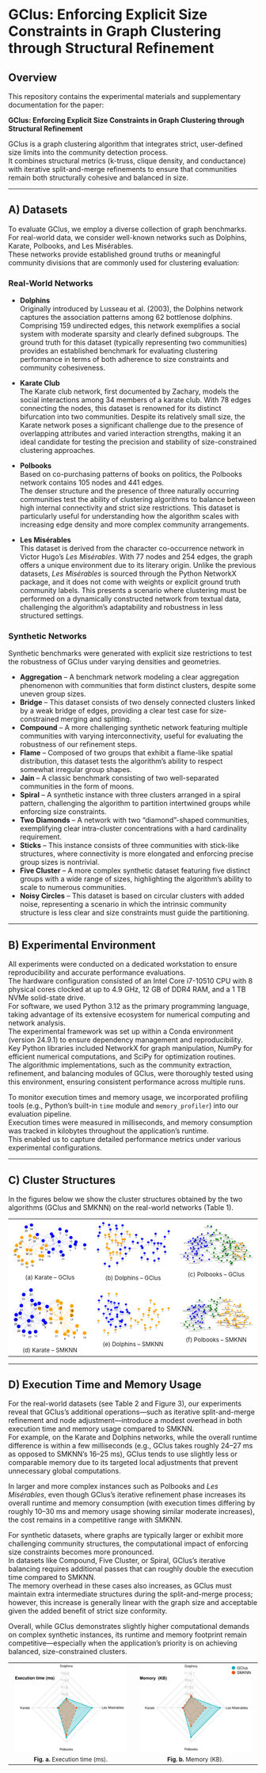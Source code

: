 # GClus: Enforcing Explicit Size Constraints in Graph Clustering through Structural Refinement

## Overview

This repository contains the experimental materials and supplementary documentation for the paper:

**GClus: Enforcing Explicit Size Constraints in Graph Clustering through Structural Refinement**

GClus is a graph clustering algorithm that integrates strict, user-defined size limits into the community detection process.  
It combines structural metrics (k-truss, clique density, and conductance) with iterative split-and-merge refinements to ensure that communities remain both structurally cohesive and balanced in size.

---

## A) Datasets

To evaluate GClus, we employ a diverse collection of graph benchmarks. For real-world data, we consider well-known networks such as Dolphins, Karate, Polbooks, and Les Misérables.  
These networks provide established ground truths or meaningful community divisions that are commonly used for clustering evaluation:

### Real-World Networks

- **Dolphins**  
  Originally introduced by Lusseau et al. (2003), the Dolphins network captures the association patterns among 62 bottlenose dolphins.  
  Comprising 159 undirected edges, this network exemplifies a social system with moderate sparsity and clearly defined subgroups. The ground truth for this dataset (typically representing two communities) provides an established benchmark for evaluating clustering performance in terms of both adherence to size constraints and community cohesiveness.

- **Karate Club**  
  The Karate club network, first documented by Zachary, models the social interactions among 34 members of a karate club. With 78 edges connecting the nodes, this dataset is renowned for its distinct bifurcation into two communities. Despite its relatively small size, the Karate network poses a significant challenge due to the presence of overlapping attributes and varied interaction strengths, making it an ideal candidate for testing the precision and stability of size-constrained clustering approaches.

- **Polbooks**  
  Based on co-purchasing patterns of books on politics, the Polbooks network contains 105 nodes and 441 edges.  
  The denser structure and the presence of three naturally occurring communities test the ability of clustering algorithms to balance between high internal connectivity and strict size restrictions. This dataset is particularly useful for understanding how the algorithm scales with increasing edge density and more complex community arrangements.

- **Les Misérables**  
  This dataset is derived from the character co-occurrence network in Victor Hugo’s *Les Misérables*. With 77 nodes and 254 edges, the graph offers a unique environment due to its literary origin. Unlike the previous datasets, *Les Misérables* is sourced through the Python NetworkX package, and it does not come with weights or explicit ground truth community labels. This presents a scenario where clustering must be performed on a dynamically constructed network from textual data, challenging the algorithm’s adaptability and robustness in less structured settings.

### Synthetic Networks

Synthetic benchmarks were generated with explicit size restrictions to test the robustness of GClus under varying densities and geometries.

- **Aggregation** – A benchmark network modeling a clear aggregation phenomenon with communities that form distinct clusters, despite some uneven group sizes.  
- **Bridge** – This dataset consists of two densely connected clusters linked by a weak bridge of edges, providing a clear test case for size-constrained merging and splitting.  
- **Compound** – A more challenging synthetic network featuring multiple communities with varying interconnectivity, useful for evaluating the robustness of our refinement steps.  
- **Flame** – Composed of two groups that exhibit a flame-like spatial distribution, this dataset tests the algorithm’s ability to respect somewhat irregular group shapes.  
- **Jain** – A classic benchmark consisting of two well-separated communities in the form of moons.  
- **Spiral** – A synthetic instance with three clusters arranged in a spiral pattern, challenging the algorithm to partition intertwined groups while enforcing size constraints.  
- **Two Diamonds** – A network with two “diamond”-shaped communities, exemplifying clear intra-cluster concentrations with a hard cardinality requirement.  
- **Sticks** – This instance consists of three communities with stick-like structures, where connectivity is more elongated and enforcing precise group sizes is nontrivial.  
- **Five Cluster** – A more complex synthetic dataset featuring five distinct groups with a wide range of sizes, highlighting the algorithm’s ability to scale to numerous communities.  
- **Noisy Circles** – This dataset is based on circular clusters with added noise, representing a scenario in which the intrinsic community structure is less clear and size constraints must guide the partitioning.

---

## B) Experimental Environment

All experiments were conducted on a dedicated workstation to ensure reproducibility and accurate performance evaluations.  
The hardware configuration consisted of an Intel Core i7-10510 CPU with 8 physical cores clocked at up to 4.9 GHz, 12 GB of DDR4 RAM, and a 1 TB NVMe solid-state drive.  
For software, we used Python 3.12 as the primary programming language, taking advantage of its extensive ecosystem for numerical computing and network analysis.  
The experimental framework was set up within a Conda environment (version 24.9.1) to ensure dependency management and reproducibility.  
Key Python libraries included NetworkX for graph manipulation, NumPy for efficient numerical computations, and SciPy for optimization routines.  
The algorithmic implementations, such as the community extraction, refinement, and balancing modules of GClus, were thoroughly tested using this environment, ensuring consistent performance across multiple runs.

To monitor execution times and memory usage, we incorporated profiling tools (e.g., Python’s built-in `time` module and `memory_profiler`) into our evaluation pipeline.  
Execution times were measured in milliseconds, and memory consumption was tracked in kilobytes throughout the application’s runtime.  
This enabled us to capture detailed performance metrics under various experimental configurations.

---

## C) Cluster Structures

In the figures below we show the cluster structures obtained by the two algorithms (GClus and SMKNN) on the real-world networks (Table 1).

<table bgcolor="#ffffff" style="border-collapse: collapse; width: 100%;">
  <tr>
    <td align="center" width="33%" bgcolor="#ffffff" style="background-color: white; padding: 5px;">
        <img src="images/KarateGCLUS.png" alt="(a) Karate - GClus" width="95%"><br>
        <sub>(a) Karate – GClus</sub>
    </td>
    <td bgcolor="#ffffff" align="center" width="33%" style="background-color: white; padding: 5px;">
        <img src="images/DolphinsGCLUS.png" alt="(b) Dolphins - GClus" width="95%"><br>
        <sub>(b) Dolphins – GClus</sub>
    </td>
    <td bgcolor="#ffffff" align="center" width="33%" style="background-color: white; padding: 5px;">
        <img src="images/PolbooksGCLUS.png" alt="(c) Polbooks - GClus" width="95%"><br>
        <sub>(c) Polbooks – GClus</sub>
    </td>
  </tr>
  <tr>
    <td bgcolor="#ffffff" align="center" width="33%" style="background-color: white; padding: 5px;">
        <img src="images/KarateSMKNN.png" alt="(d) Karate - SMKNN" width="95%"><br>
        <sub>(d) Karate – SMKNN</sub>
    </td>
    <td bgcolor="#ffffff" align="center" width="33%" style="background-color: white; padding: 5px;">
        <img src="images/DolphinsSMKNN.png" alt="(e) Dolphins - SMKNN" width="95%"><br>
        <sub>(e) Dolphins – SMKNN</sub>
    </td>
    <td bgcolor="#ffffff" align="center" width="33%" style="background-color: white; padding: 5px;">
        <img src="images/PolbooksSMKNN.png" alt="(f) Polbooks - SMKNN" width="95%"><br>
        <sub>(f) Polbooks – SMKNN</sub>
    </td>
  </tr>
</table>

---

## D) Execution Time and Memory Usage

For the real-world datasets (see Table 2 and Figure 3), our experiments reveal that GClus’s additional operations—such as iterative split-and-merge refinement and node adjustment—introduce a modest overhead in both execution time and memory usage compared to SMKNN.  
For example, on the Karate and Dolphins networks, while the overall runtime difference is within a few milliseconds (e.g., GClus takes roughly 24–27 ms as opposed to SMKNN’s 16–25 ms), GClus tends to use slightly less or comparable memory due to its targeted local adjustments that prevent unnecessary global computations.  

In larger and more complex instances such as Polbooks and *Les Misérables*, even though GClus’s iterative refinement phase increases its overall runtime and memory consumption (with execution times differing by roughly 10–30 ms and memory usage showing similar moderate increases), the cost remains in a competitive range with SMKNN.  

For synthetic datasets, where graphs are typically larger or exhibit more challenging community structures, the computational impact of enforcing size constraints becomes more pronounced.  
In datasets like Compound, Five Cluster, or Spiral, GClus’s iterative balancing requires additional passes that can roughly double the execution time compared to SMKNN.  
The memory overhead in these cases also increases, as GClus must maintain extra intermediate structures during the split-and-merge process; however, this increase is generally linear with the graph size and acceptable given the added benefit of strict size conformity.  

Overall, while GClus demonstrates slightly higher computational demands on complex synthetic instances, its runtime and memory footprint remain competitive—especially when the application’s priority is on achieving balanced, size-constrained clusters.

<table>
  <tr>
    <td align="center" width="50%">
      <img src="images/Time-1.png" alt="Execution time (ms) comparison between GClus and SMKNN" width="95%"><br>
      <sub><b>Fig. a.</b> Execution time (ms).</sub>
    </td>
    <td align="center" width="50%">
      <img src="images/Memory-1.png" alt="Memory (KB) comparison between GClus and SMKNN" width="95%"><br>
      <sub><b>Fig. b.</b> Memory (KB).</sub>
    </td>
  </tr>
</table>







